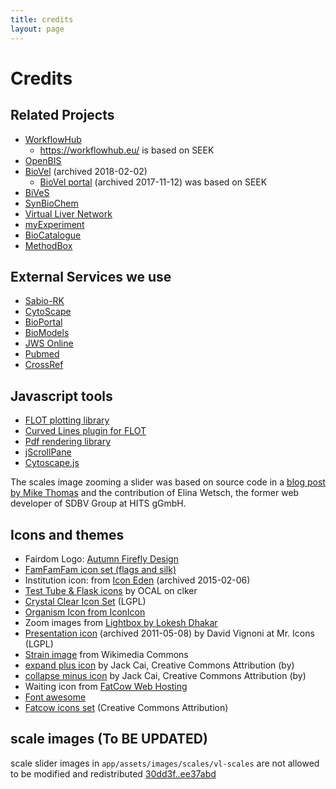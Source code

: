```yaml
---
title: credits
layout: page
---
```


# Credits

## Related Projects

* [WorkflowHub](https://about.workflowhub.eu/)
  - <https://workflowhub.eu/> is based on SEEK
* [OpenBIS](https://openbis.ch/)
* [BioVel](https://web.archive.org/web/20180202071633/http://www.biovel.eu/) (archived 2018-02-02)
  - [BioVel portal](https://web.archive.org/web/20171112080623/https://portal.biovel.eu/) (archived 2017-11-12) was based on SEEK
* [BiVeS](https://sems.uni-rostock.de/projects/bives/)
* [SynBioChem](https://synbiochem.co.uk/)
* [Virtual Liver Network](http://www.virtual-liver.de/)
* [myExperiment](https://www.myexperiment.org/)
* [BioCatalogue](https://esciencelab.org.uk/products/biocatalogue/)
* [MethodBox](http://www.esciencelab.org.uk/products/methodbox/)

## External Services we use

* [Sabio-RK](http://sabio.h-its.org/)
* [CytoScape](https://github.com/cytoscape/cytoscapeweb)
* [BioPortal](https://bioportal.bioontology.org)
* [BioModels](https://www.ebi.ac.uk/biomodels/)
* [JWS Online](https://jjj.biochem.sun.ac.za/)
* [Pubmed](https://pubmed.ncbi.nlm.nih.gov/)
* [CrossRef](https://www.crossref.org/)

## Javascript tools

* [FLOT plotting library](https://code.google.com/p/flot/)
* [Curved Lines plugin for FLOT](https://github.com/MichaelZinsmaier/CurvedLines)
* [Pdf rendering library](https://github.com/mozilla/pdf.js)
* [jScrollPane](http://jscrollpane.kelvinluck.com/)
* [Cytoscape.js](http://cytoscape.github.io/cytoscape.js/)

The scales image zooming a slider was based on source code in a 
[blog post by Mike
Thomas](http://atomicrobotdesign.com/blog/web-development/controlling-html-using-the-jquery-ui-slider-and-links/)
and the contribution of Elina Wetsch, the former web developer of SDBV Group at
HITS gGmbH.

## Icons and themes

* Fairdom Logo: [Autumn Firefly Design](http://autumn-firefly.co.uk/)
* [FamFamFam icon set (flags and silk)](https://github.com/legacy-icons/famfamfam-silk)
* Institution icon: from [Icon Eden](https://web.archive.org/web/20150206235106/http://www.iconeden.com/) (archived 2015-02-06)
* [Test Tube & Flask icons](https://www.clker.com/clipart-test-tube-icon.html) by OCAL on clker
* [Crystal Clear Icon Set](https://www.iconarchive.com/show/crystal-clear-icons-by-everaldo.html) (LGPL)
* [Organism Icon from IconIcon](https://iconicon.net/?page_id=79)
* Zoom images from [Lightbox by Lokesh Dhakar](https://www.lokeshdhakar.com/projects/lightbox2/)
* [Presentation icon](https://web.archive.org/web/20110508124549/http://www.mricons.com/icon/785/128/presentation-slides-icon) (archived 2011-05-08) by David Vignoni at Mr. Icons (LGPL)
* [Strain image](https://en.wikipedia.org/wiki/File:Enterococcus_faecalis20023-300.jpg#file) from Wikimedia Commons
* [expand plus icon](https://findicons.com/icon/439241/toggle_expand?id=439541) by Jack Cai, Creative Commons Attribution (by) 
* [collapse minus icon](https://findicons.com/icon/439180/toggle_collapse?id=439440) by Jack Cai, Creative Commons Attribution (by)
* Waiting icon from [FatCow Web Hosting](http://www.fatcow.com/)
* [Font awesome](https://github.com/FortAwesome/Font-Awesome)
* [Fatcow icons set](http://www.fatcow.com/free-icons) (Creative Commons Attribution)

## scale images (To BE UPDATED)

scale slider images in `app/assets/images/scales/vl-scales` are not allowed to be modified and
redistributed [30dd3f..ee37abd](https://github.com/seek4science/seek/commits/30dd3f9a7c142bd5e6dace8ccef17205e9f4b5d4/public/images/slider)

